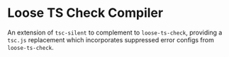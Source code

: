 # Loose TS Check Compiler
An extension of `tsc-silent` to complement to `loose-ts-check`, providing a `tsc.js` replacement which incorporates suppressed error configs from `loose-ts-check`. 
